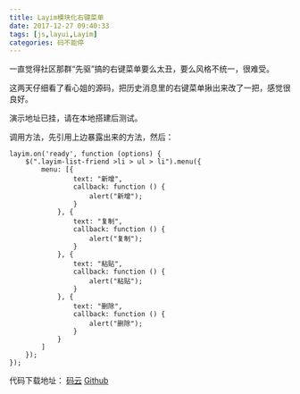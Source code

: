 ```yaml
---
title: Layim模块化右键菜单
date: 2017-12-27 09:40:33
tags: [js,layui,Layim]
categories: 码不能停
---
```


一直觉得社区那群“先驱”搞的右键菜单要么太丑，要么风格不统一，很难受。

这两天仔细看了看心姐的源码，把历史消息里的右键菜单揪出来改了一把，感觉很良好。

演示地址已挂，请在本地搭建后测试。

调用方法，先引用上边暴露出来的方法，然后：
```
layim.on('ready', function (options) {
    $(".layim-list-friend >li > ul > li").menu({
        menu: [{
                text: "新增",
                callback: function () {
                    alert("新增");
                }
            }, {
                text: "复制",
                callback: function () {
                    alert("复制");
                }
            }, {
                text: "粘贴",
                callback: function () {
                    alert("粘贴");
                }
            }, {
                text: "删除",
                callback: function () {
                    alert("删除");
                }
            }
        ]
    });
});
```
代码下载地址：
[码云](https://gitee.com/M-finder/Layim-contextmenu)
[Github](https://github.com/M-finder/Layim-contextmenu)